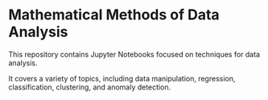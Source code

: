 # Mathematical Methods of Data Analysis

This repository contains Jupyter Notebooks focused on techniques for data analysis. 

It covers a variety of topics, including data manipulation, regression, classification, clustering, and anomaly detection.
